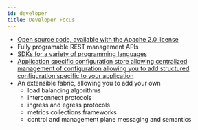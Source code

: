 ```yaml
---
id: developer
title: Developer Focus
---
```


* [Open source code, available with the Apache 2.0 license](https://github.com/openziti)
* Fully programable REST management APIs
* [SDKs for a variety of programming languages](./clients/sdks)
* [Application specific configuration store allowing centralized management of configuration allowing you to add structured configuration specific to your application](config-store/overview)
* An extensible fabric, allowing you to add your own 
    * load balancing algorithms
    * interconnect protocols
    * ingress and egress protocols
    * metrics collections frameworks
    * control and management plane messaging and semantics   